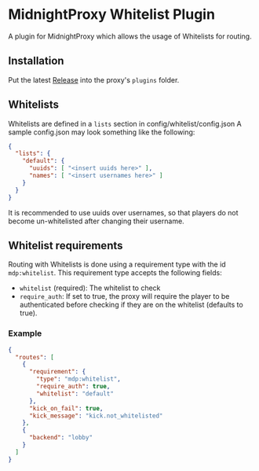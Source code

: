 # MidnightProxy Whitelist Plugin
A plugin for MidnightProxy which allows the usage of Whitelists for routing.

## Installation
Put the latest [Release](https://github.com/wallenjos01/MidnightProxy/releases/) into the proxy's `plugins` folder.

## Whitelists
Whitelists are defined in a `lists` section in config/whitelist/config.json
A sample config.json may look something like the following:
```json
{
  "lists": {
    "default": {
      "uuids": [ "<insert uuids here>" ],
      "names": [ "<insert usernames here>" ]
    }
  }
}
```
It is recommended to use uuids over usernames, so that players do not become un-whitelisted after changing their 
username.

## Whitelist requirements
Routing with Whitelists is done using a requirement type with the id `mdp:whitelist`. This requirement type accepts the 
following fields:
- `whitelist` (required): The whitelist to check
- `require_auth`: If set to true, the proxy will require the player to be authenticated before checking if they are on 
the whitelist (defaults to true).


### Example
```json
{
  "routes": [
    {
      "requirement": {
        "type": "mdp:whitelist",
        "require_auth": true,
        "whitelist": "default"
      },
      "kick_on_fail": true,
      "kick_message": "kick.not_whitelisted"
    },
    {
      "backend": "lobby"
    }
  ]
}
```